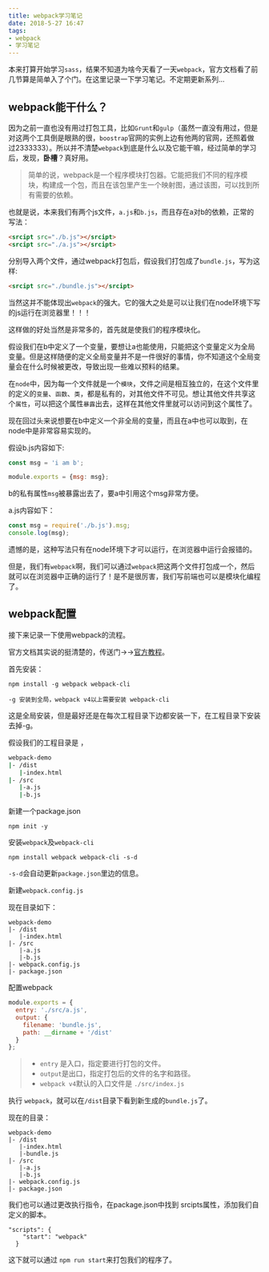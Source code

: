 ```yaml
---
title: webpack学习笔记
date: 2018-5-27 16:47
tags:
- webpack
- 学习笔记
---
```


本来打算开始学习`sass`，结果不知道为啥今天看了一天`webpack`，官方文档看了前几节算是简单入了个门。在这里记录一下学习笔记。不定期更新系列...

<!-- more -->

## webpack能干什么？

因为之前一直也没有用过打包工具，比如`Grunt`和`gulp`（虽然一直没有用过，但是对这两个工具倒是眼熟的很，`boostrap`官网的实例上边有他两的官网，还照着做过2333333）。所以并不清楚`webpack`到底是什么以及它能干嘛，经过简单的学习后，发现，**卧槽**？真好用。

> 简单的说，webpack是一个程序模块打包器。它能把我们不同的程序模块，构建成一个包，而且在该包里产生一个映射图，通过该图，可以找到所有需要的依赖。

也就是说，本来我们有两个js文件，`a.js`和`b.js`，而且存在a对b的依赖，正常的写法：

```html
<srcipt src="./b.js"></srcipt>
<srcipt src="./a.js"></srcipt>
```

分别导入两个文件，通过webpack打包后，假设我们打包成了`bundle.js`，写为这样:

```html
<srcipt src="./bundle.js"></srcipt>
```

当然这并不能体现出`webpack`的强大。它的强大之处是可以让我们在node环境下写的js运行在浏览器里！！！

这样做的好处当然是非常多的，首先就是使我们的程序模块化。

假设我们在b中定义了一个变量，要想让a也能使用，只能把这个变量定义为全局变量。但是这样随便的定义全局变量并不是一件很好的事情，你不知道这个全局变量会在什么时候被更改，导致出现一些难以预料的结果。

在`node`中，因为每一个文件就是一个`模块`，文件之间是相互独立的，在这个文件里的定义的`变量`、`函数`、`类`，都是私有的，对其他文件不可见。想让其他文件共享这个`属性`，可以把这个属性`暴露`出去，这样在其他文件里就可以访问到这个属性了。

现在回过头来说想要在b中定义一个非全局的变量，而且在a中也可以取到，在node中是非常容易实现的。

假设b.js内容如下:

```js
const msg = 'i am b';

module.exports = {msg: msg};
```

b的私有属性`msg`被暴露出去了，要a中引用这个msg非常方便。

a.js内容如下：

```js
const msg = require('./b.js').msg;
console.log(msg);
```

遗憾的是，这种写法只有在node环境下才可以运行，在浏览器中运行会报错的。

但是，我们有`webpack`啊，我们可以通过`webpack`把这两个文件打包成一个，然后就可以在浏览器中正确的运行了！是不是很厉害，我们写前端也可以是模块化编程了。



## webpack配置

接下来记录一下使用webpack的流程。

官方文档其实说的挺清楚的，传送门→→[官方教程](https://webpack.js.org/guides/getting-started/)。

首先安装：

```ba
npm install -g webpack webpack-cli
```

`-g 安装到全局，webpack v4以上需要安装 webpack-cli`

这是全局安装，但是最好还是在每次工程目录下边都安装一下，在工程目录下安装去掉-g。

假设我们的工程目录是 ，

```bash
webpack-demo
|- /dist
   |-index.html
|- /src
   |-a.js
   |-b.js
```

新建一个package.json

```ba
npm init -y 
```

安装`webpack`及`webpack-cli`

```Ba
npm install webpack webpack-cli -s-d
```

`-s-d`会自动更新`package.json`里边的信息。

新建`webpack.config.js`

现在目录如下：

```ba
webpack-demo
|- /dist
   |-index.html
|- /src
   |-a.js
   |-b.js
|- webpack.config.js
|- package.json
```

配置webpack

```js
module.exports = {
  entry: './src/a.js',
  output: {
    filename: 'bundle.js',
    path: __dirname + '/dist'
  }
};
```

> - `entry` 是入口，指定要进行打包的文件。
> - `output`是出口，指定打包后的文件的名字和路径。
> - `webpack v4`默认的入口文件是 `./src/index.js`

执行 `webpack`，就可以在`/dist`目录下看到新生成的`bundle.js`了。

现在的目录：

```ba
webpack-demo
|- /dist
   |-index.html
   |-bundle.js
|- /src
   |-a.js
   |-b.js
|- webpack.config.js
|- package.json
```

我们也可以通过更改执行指令，在package.json中找到 srcipts属性，添加我们自定义的脚本。

```Js
"scripts": {
    "start": "webpack"
  }
```

这下就可以通过 `npm run start`来打包我们的程序了。